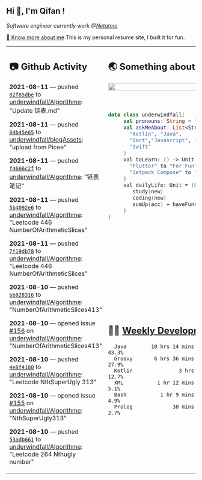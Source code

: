 <h2> Hi 👋, I'm Qifan ! </h2>
<p><em>Software engineer currently work @<a href="https://www.netatmo.com">Netatmo</a>
</em></p><p><a href="https://qifanyang.com/resume" target="_blank"> 🔭 Know more about me</a> This is my personal resume site, I built it for fun.</p>
<table><tr><td valign="top" rowspan="2">

 ## 📷 Github Activity
 <!-- githubActivity starts -->
  **2021-08-11** — pushed [`02f85dbe`](https://github.com/underwindfall/Algorithme/commit/02f85dbeecc6829b67f0194db04d720409163c28) to [underwindfall/Algorithme](https://api.github.com/repos/underwindfall/Algorithme): "Update 链表.md"

  **2021-08-11** — pushed [`84b45e65`](https://github.com/underwindfall/blogAssets/commit/84b45e654feee270dad016bf8a51c843e876ea4d) to [underwindfall/blogAssets](https://api.github.com/repos/underwindfall/blogAssets): "upload from Picee"

  **2021-08-11** — pushed [`f4666c2f`](https://github.com/underwindfall/Algorithme/commit/f4666c2f4e382429f57b6ccc8f84396e1216a64f) to [underwindfall/Algorithme](https://api.github.com/repos/underwindfall/Algorithme): "链表笔记"

  **2021-08-11** — pushed [`5b4092e6`](https://github.com/underwindfall/Algorithme/commit/5b4092e639e71eea537984f99078e6eb171b5ae4) to [underwindfall/Algorithme](https://api.github.com/repos/underwindfall/Algorithme): "Leetcode 446 NumberOfArithmeticSlices"

  **2021-08-11** — pushed [`7f19db78`](https://github.com/underwindfall/Algorithme/commit/7f19db78f22261d0a28210561aeb4c41794f7cf4) to [underwindfall/Algorithme](https://api.github.com/repos/underwindfall/Algorithme): "Leetcode 446 NumberOfArithmeticSlices"

  **2021-08-10** — pushed [`bb928316`](https://github.com/underwindfall/Algorithme/commit/bb928316438f4dcdda93fac1350dfe8a474fff02) to [underwindfall/Algorithme](https://api.github.com/repos/underwindfall/Algorithme): "NumberOfArithmeticSlices413"

  **2021-08-10** — opened issue [#156](https://api.github.com/repos/underwindfall/Algorithme/issues/156) on [underwindfall/Algorithme](https://api.github.com/repos/underwindfall/Algorithme): "NumberOfArithmeticSlices413"

  **2021-08-10** — pushed [`4e8f4180`](https://github.com/underwindfall/Algorithme/commit/4e8f4180f16e31e08c573fa166fe7fd7e107a3f2) to [underwindfall/Algorithme](https://api.github.com/repos/underwindfall/Algorithme): "Leetcode NthSuperUgly 313"

  **2021-08-10** — opened issue [#155](https://api.github.com/repos/underwindfall/Algorithme/issues/155) on [underwindfall/Algorithme](https://api.github.com/repos/underwindfall/Algorithme): "NthSuperUgly313"

  **2021-08-10** — pushed [`53adb661`](https://github.com/underwindfall/Algorithme/commit/53adb66142d861bf16472baaa0a04c36b55b3ee1) to [underwindfall/Algorithme](https://api.github.com/repos/underwindfall/Algorithme): "Leetcode 264 Nthugly number"
 <!-- githubActivity ends -->
 </td><td valign="top">

 ## 🌏 Something about me
 <!-- profile starts -->
 <a href="https://github.com/underwindfall" width="100%">
   <img src="http://github-readme-streak-stats.herokuapp.com?user=underwindfall&theme=algolia&hide_border=true&dates=30DD8A&background=00000000" width="100%"/>
 </a>
 <br/>
 <br/>
 <br/>

 ```kotlin
 data class underwindfall(
      val pronouns: String = "he|him",
      val askMeAbout: List<String> = listOf(
        "Kotlin", "Java",
        "Dart","Javascript", "Typescript",
        "Swift"
      )
      val toLearn: () -> Unit = {
        "Flutter" to "For Fun",
        "Jetpack Compose" to "Future"
      }
      val dailyLife: Unit = (0..end).reduce { acc, new ->
         study(new)
         coding(new)
         sumUp(acc) + haveFun(new)
      }
 )
 ```
 <!-- profile ends -->
 </td></tr><tr><td valign="top">

 ## 🏊‍♂️ <a href="https://gist.github.com/underwindfall/377ee88ba1fabd1e93516e48ca9c61eb" target="_blank">Weekly Development Breakdown</a>
  <!-- codeTime starts -->
  ```text
    Java        10 hrs 14 mins  ■■■■■■■■■■■■■▦□□□□□□□□□□  43.3%
    Groovy       6 hrs 36 mins  ■■■■■■■■■■◱□□□□□□□□□□□□□  27.9%
    Kotlin               3 hrs  ■■■■■■▥□□□□□□□□□□□□□□□□□  12.7%
    XML           1 hr 12 mins  ■■■■▦□□□□□□□□□□□□□□□□□□□   5.1%
    Bash           1 hr 9 mins  ■■■■▦□□□□□□□□□□□□□□□□□□□   4.9%
    Prolog             38 mins  ■■■■□□□□□□□□□□□□□□□□□□□□   2.7%
  ```
  <!-- codeTime starts -->
  </td></tr></table>